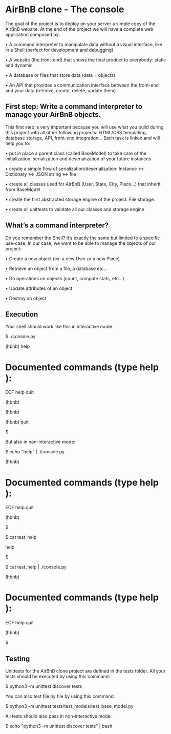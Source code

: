 # AirBnB clone - The console

The goal of the project is to deploy on your server a simple copy of the AirBnB website.
At the end of the project we will have a complete web application composed by:

•	A command interpreter to manipulate data without a visual interface, like in a Shell (perfect for development and debugging)

•	A website (the front-end) that shows the final product to everybody: static and dynamic

•	A database or files that store data (data = objects)

•	An API that provides a communication interface between the front-end and your data (retrieve, create, delete, update them)

## First step: Write a command interpreter to manage your AirBnB objects.

This first step is very important because you will use what you build during this project with all other following projects: HTML/CSS templating, database storage, API, front-end integration…
Each task is linked and will help you to:

•	put in place a parent class (called BaseModel) to take care of the initialization, serialization and deserialization of your future instances

•	create a simple flow of serialization/deserialization: Instance <-> Dictionary <-> JSON string <-> file

•	create all classes used for AirBnB (User, State, City, Place…) that inherit from BaseModel

•	create the first abstracted storage engine of the project: File storage.

•	create all unittests to validate all our classes and storage engine

## What’s a command interpreter?

Do you remember the Shell? It’s exactly the same but limited to a specific use-case. In our case, we want to be able to manage the objects of our project:

•	Create a new object (ex: a new User or a new Place)

•	Retrieve an object from a file, a database etc…

•	Do operations on objects (count, compute stats, etc…)

•	Update attributes of an object

•	Destroy an object

## Execution

Your shell should work like this in interactive mode:

$ ./console.py

(hbnb) help

Documented commands (type help <topic>):
========================================

EOF  help  quit

(hbnb)
 
(hbnb)

(hbnb) quit

$

But also in non-interactive mode:

$ echo "help" | ./console.py

(hbnb)

Documented commands (type help <topic>):
========================================

EOF  help  quit

(hbnb)

$

$ cat test_help

help

$

$ cat test_help | ./console.py

(hbnb)


Documented commands (type help <topic>):
========================================

EOF  help  quit

(hbnb)

$

## Testing

Unittests for the AirBnB clone  project are defined in the tests folder.
All your tests should be executed by using this command:

$ python3 -m unittest discover tests

You can also test file by file by using this command:

$ python3 -m unittest tests/test_models/test_base_model.py

All tests should also pass in non-interactive mode:

$ echo "python3 -m unittest discover tests" | bash

